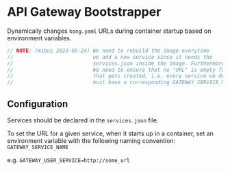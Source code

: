 # API Gateway Bootstrapper
Dynamically changes `kong.yaml` URLs during container startup based on environment variables.

```javascript
// NOTE: (mibui 2023-05-24) We need to rebuild the image everytime
//                          we add a new service since it needs the
//                          services.json inside the image. Furthermore
//                          We need to ensure that no "URL" is empty for the kong.yaml
//                          that gets created, i.e. every service we declare in services.json,
//                          must have a corresponding GATEWAY_SERVICE_NAME environment variable set
```

## Configuration
Services should be declared in the `services.json` file.

To set the URL for a given service, when it starts up in a container, set an environment variable with the following naming convention: `GATEWAY_SERVICE_NAME`

e.g. `GATEWAY_USER_SERVICE=http://some_url`